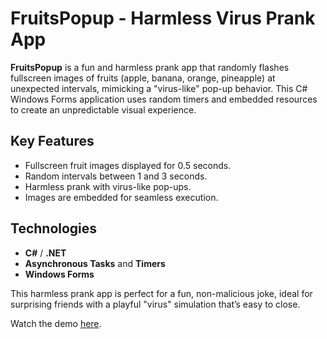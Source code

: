 # FruitsPopup - Harmless Virus Prank App

**FruitsPopup** is a fun and harmless prank app that randomly flashes fullscreen images of fruits (apple, banana, orange, pineapple) at unexpected intervals, mimicking a "virus-like" pop-up behavior. This C# Windows Forms application uses random timers and embedded resources to create an unpredictable visual experience.

## Key Features
- Fullscreen fruit images displayed for 0.5 seconds.
- Random intervals between 1 and 3 seconds.
- Harmless prank with virus-like pop-ups.
- Images are embedded for seamless execution.

## Technologies
- **C#** / **.NET**
- **Asynchronous Tasks** and **Timers**
- **Windows Forms**

This harmless prank app is perfect for a fun, non-malicious joke, ideal for surprising friends with a playful "virus" simulation that’s easy to close.

Watch the demo [here](https://youtu.be/AZYU_ICJzak).
